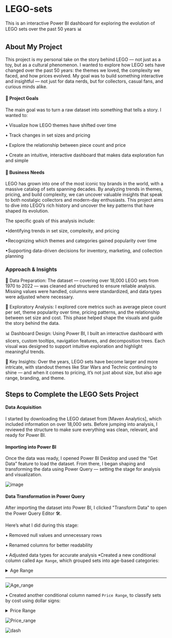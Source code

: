 # LEGO-sets
This is an interactive Power BI dashboard for exploring the evolution of LEGO sets over the past 50 years 📊
## About My Project
This project is my personal take on the story behind LEGO — not just as a toy, but as a cultural phenomenon. I wanted to explore how LEGO sets have changed over the past 50 years: the themes we loved, the complexity we faced, and how prices evolved. My goal was to build something interactive and insightful — not just for data nerds, but for collectors, casual fans, and curious minds alike.
#### 🎯 Project Goals
The main goal was to turn a raw dataset into something that tells a story. I wanted to:

• Visualize how LEGO themes have shifted over time

• Track changes in set sizes and pricing

• Explore the relationship between piece count and price

• Create an intuitive, interactive dashboard that makes data exploration fun and simple

#### 💼 Business Needs
LEGO has grown into one of the most iconic toy brands in the world, with a massive catalog of sets spanning decades. By analyzing trends in themes, pricing, and build complexity, we can uncover valuable insights that speak to both nostalgic collectors and modern-day enthusiasts. This project aims to dive into LEGO’s rich history and uncover the key patterns that have shaped its evolution.

The specific goals of this analysis include:

•Identifying trends in set size, complexity, and pricing

•Recognizing which themes and categories gained popularity over time

•Supporting data-driven decisions for inventory, marketing, and collection planning

### Approach & Insights
🧼 Data Preparation:
The dataset — covering over 18,000 LEGO sets from 1970 to 2022 — was cleaned and structured to ensure reliable analysis. Missing values were handled, columns were standardized, and data types were adjusted where necessary.

🔎 Exploratory Analysis:
I explored core metrics such as average piece count per set, theme popularity over time, pricing patterns, and the relationship between set size and cost. This phase helped shape the visuals and guide the story behind the data.

📊 Dashboard Design:
Using Power BI, I built an interactive dashboard with slicers, custom tooltips, navigation features, and decomposition trees. Each visual was designed to support intuitive exploration and highlight meaningful trends.

🧠 Key Insights:
Over the years, LEGO sets have become larger and more intricate, with standout themes like Star Wars and Technic continuing to shine — and when it comes to pricing, it’s not just about size, but also age range, branding, and theme.

## Steps to Complete the LEGO Sets Project
#### Data Acquisition
I started by downloading the LEGO dataset from [Maven Analytics], which included information on over 18,000 sets. Before jumping into analysis, I reviewed the structure to make sure everything was clean, relevant, and ready for Power BI.

#### Importing into Power BI
Once the data was ready, I opened Power BI Desktop and used the “Get Data” feature to load the dataset. From there, I began shaping and transforming the data using Power Query — setting the stage for analysis and visualization.

![image](https://github.com/user-attachments/assets/6745830a-9e93-40bb-bf49-28207854d54c)

#### Data Transformation in Power Query
After importing the dataset into Power BI, I clicked "Transform Data" to open the Power Query Editor 🛠️.

Here’s what I did during this stage:

• Removed null values and unnecessary rows

• Renamed columns for better readability

• Adjusted data types for accurate analysis
•Created a new conditional column called `Age Range`, which grouped sets into age-based categories:
<details>
<summary>Age Range</summary>

- **Over** – for sets recommended for ages 18+  
- **10 to 17** – for older children and teens  
- **5 to 9** – for younger builders  
- **1 to 4** – for toddler-friendly sets

This made it easier to segment the data by age group in slicers and visuals.
</details>

---
![Age_range](https://github.com/user-attachments/assets/d0a25fdd-92b8-4beb-9460-5bd14fe6c809)

• Created another conditional column named `Price Range`, to classify sets by cost using dollar signs:
<details>
<summary>Price Range</summary>

- **$$$$$** – sets over $500  
- **$$$$** – $100 to $500  
- **$$$** – $50 to $100  
- **$$** – $5 to $50  
- **$** – under $5

This allowed for quick filtering and intuitive comparison of set prices.
</details>

![Price_range](https://github.com/user-attachments/assets/58698606-cc5d-4570-9c76-99938a113e1d)





![dash](https://github.com/user-attachments/assets/0cc18267-0a3c-4493-9144-e9e54b51fe2e)


